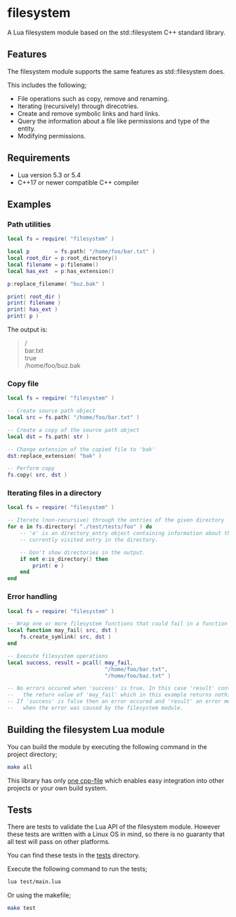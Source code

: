 # filesystem

A Lua filesystem module based on the std::filesystem C++ standard library.

## Features

The filesystem module supports the same features as std::filesystem does.

This includes the following;
* File operations such as copy, remove and renaming.
* Iterating (recursively) through direcotries.
* Create and remove symbolic links and hard links.
* Query the information about a file like permissions and type of the entity.
* Modifying permissions.

## Requirements

* Lua version 5.3 or 5.4
* C++17 or newer compatible C++ compiler

## Examples

### Path utilities
``` lua
local fs = require( "filesystem" )

local p        = fs.path( "/home/foo/bar.txt" )
local root_dir = p:root_directory()
local filename = p:filename()
local has_ext  = p:has_extension()

p:replace_filename( "buz.bak" )

print( root_dir )
print( filename )
print( has_ext )
print( p )
```
The output is:
>/  
>bar.txt  
>true  
>/home/foo/buz.bak  

### Copy file

``` lua
local fs = require( "filesystem" )

-- Create source path object
local src = fs.path( "/home/foo/bar.txt" )

-- Create a copy of the source path object
local dst = fs.path( str )

-- Change extension of the copied file to 'bak'
dst:replace_extension( "bak" )

-- Perform copy
fs.copy( src, dst )
```

### Iterating files in a directory

``` lua
local fs = require( "filesystem" )

-- Iterate (non-recursive) through the entries of the given directory
for e in fs.directory( "./test/tests/foo" ) do
    -- 'e' is an directory_entry object containing information about the
    -- currently visited entry in the directory.

    -- Don't show directories in the output.
    if not e:is_directory() then
        print( e )
    end
end
```

### Error handling

``` lua
local fs = require( "filesystem" )

-- Wrap one or more filesystem functions that could fail in a function
local function may_fail( src, dst )
    fs.create_symlink( src, dst )
end

-- Execute filesystem operations
local success, result = pcall( may_fail,
                               "/home/foo/bar.txt",
                               "/home/foo/baz.txt" )

-- No errors occured when 'success' is true. In this case 'result' contains
--   the return value of 'may_fail' which in this example returns nothing.
-- If 'success' is false then an error occured and 'result' an error message
--   when the error was caused by the filesystem module.
```

## Building the filesystem Lua module

You can build the module by executing the following command in the project directory;
``` sh
make all
```

This library has only [one cpp-file](/src/filesystem.cpp) which enables easy integration into other projects or your own build system.

## Tests

There are tests to validate the Lua API of the filesystem module.
However these tests are written with a Linux OS in mind, so there is no guaranty that all test will pass on other platforms.

You can find these tests in the [tests](/test/tests) directory.

Execute the following command to run the tests;

``` sh
lua test/main.lua
```

Or using the makefile;

``` sh
make test
```
